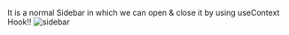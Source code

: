 It is a normal Sidebar in which we can open & close it by using useContext Hook!!
![sidebar](https://user-images.githubusercontent.com/67111661/194201720-7f6fbf0e-0249-4225-8a07-ea3c80b02500.png)

